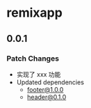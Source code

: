 # remixapp

## 0.0.1

### Patch Changes

- 实现了 xxx 功能
- Updated dependencies
  - footer@1.0.0
  - header@0.1.0
